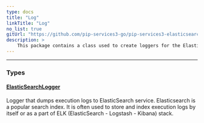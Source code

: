 ```yaml
---
type: docs
title: "Log"
linkTitle: "Log"
no_list: true
gitUrl: "https://github.com/pip-services3-go/pip-services3-elasticsearch-go"
description: >
    This package contains a class used to create loggers for the ElasticSearch component.
---
```

---
<div class="module-body"> 

### Types

#### [ElasticSearchLogger](elasticsearch_logger)
Logger that dumps execution logs to ElasticSearch service.
Elasticsearch is a popular search index. It is often used 
to store and index execution logs by itself or as a part of
ELK (ElasticSearch - Logstash - Kibana) stack.


</div>

